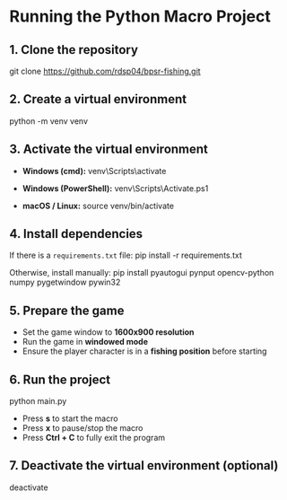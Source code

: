 # Running the Python Macro Project

## 1. Clone the repository
git clone https://github.com/rdsp04/bpsr-fishing.git

## 2. Create a virtual environment
python -m venv venv

## 3. Activate the virtual environment

- **Windows (cmd):**
venv\Scripts\activate

- **Windows (PowerShell):**
venv\Scripts\Activate.ps1

- **macOS / Linux:**
source venv/bin/activate

## 4. Install dependencies
If there is a `requirements.txt` file:
pip install -r requirements.txt

Otherwise, install manually:
pip install pyautogui pynput opencv-python numpy pygetwindow pywin32

## 5. Prepare the game
- Set the game window to **1600x900 resolution**
- Run the game in **windowed mode**
- Ensure the player character is in a **fishing position** before starting

## 6. Run the project
python main.py

- Press **s** to start the macro
- Press **x** to pause/stop the macro
- Press **Ctrl + C** to fully exit the program

## 7. Deactivate the virtual environment (optional)
deactivate
